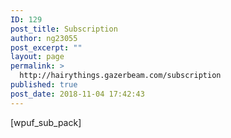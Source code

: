 ```yaml
---
ID: 129
post_title: Subscription
author: ng23055
post_excerpt: ""
layout: page
permalink: >
  http://hairythings.gazerbeam.com/subscription
published: true
post_date: 2018-11-04 17:42:43
---
```

[wpuf_sub_pack]